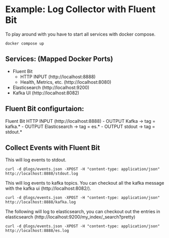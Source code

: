 # Example: Log Collector with Fluent Bit
To play around with you have to start all services with docker compose.

```
docker compose up
```

## Services: (Mapped Docker Ports)

- Fluent Bit
    - HTTP INPUT (http://localhost:8888)
    - Health, Metrics, etc. (http://localhost:8080)
- Elasticsearch (http://localhost:9200)
- Kafka UI (http://localhost:8082)

## Fluent Bit configurtaion:

Fluent Bit HTTP INPUT (http://localhost:8888)
    - OUTPUT Kafka -> tag = kafka.* 
    - OUTPUT Elasticsearch -> tag = es.*
    - OUTPUT stdout -> tag = stdout.*



## Collect Events with Fluent Bit

This will log events to stdout.

```
curl -d @logs/events.json -XPOST -H "content-type: application/json" http://localhost:8888/stdout.log
```

This will log events to kafka topics. You can checkout all the kafka message with the kafka ui (http://localhost:8082/).

```
curl -d @logs/events.json -XPOST -H "content-type: application/json" http://localhost:8888/kafka.log
```

The following will log to elasticsearch, you can checkout out the entries in elasticsearch (http://localhost:9200/my_index/_search?pretty)

```
curl -d @logs/events.json -XPOST -H "content-type: application/json" http://localhost:8888/es.log
```